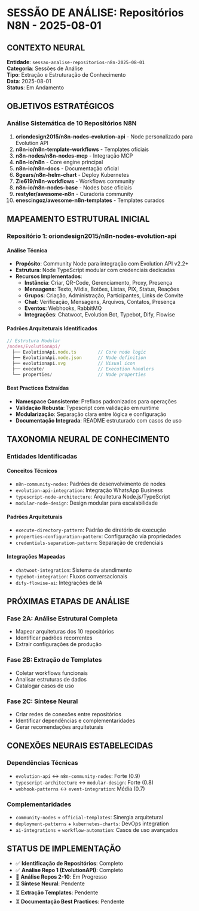 # SESSÃO DE ANÁLISE: Repositórios N8N - 2025-08-01

## CONTEXTO NEURAL

**Entidade**: `sessao-analise-repositorios-n8n-2025-08-01`  
**Categoria**: Sessões de Análise  
**Tipo**: Extração e Estruturação de Conhecimento  
**Data**: 2025-08-01  
**Status**: Em Andamento

## OBJETIVOS ESTRATÉGICOS

### **Análise Sistemática de 10 Repositórios N8N**

1. **oriondesign2015/n8n-nodes-evolution-api** - Node personalizado para Evolution API
2. **n8n-io/n8n-template-workflows** - Templates oficiais  
3. **n8n-nodes/n8n-nodes-mcp** - Integração MCP
4. **n8n-io/n8n** - Core engine principal
5. **n8n-io/n8n-docs** - Documentação oficial
6. **8gears/n8n-helm-chart** - Deploy Kubernetes
7. **Zie619/n8n-workflows** - Workflows community
8. **n8n-io/n8n-nodes-base** - Nodes base oficiais
9. **restyler/awesome-n8n** - Curadoria community
10. **enescingoz/awesome-n8n-templates** - Templates curados

## MAPEAMENTO ESTRUTURAL INICIAL

### **Repositório 1: oriondesign2015/n8n-nodes-evolution-api**

#### **Análise Técnica**
- **Propósito**: Community Node para integração com Evolution API v2.2+
- **Estrutura**: Node TypeScript modular com credenciais dedicadas
- **Recursos Implementados**:
  - **Instância**: Criar, QR-Code, Gerenciamento, Proxy, Presença
  - **Mensagens**: Texto, Mídia, Botões, Listas, PIX, Status, Reações
  - **Grupos**: Criação, Administração, Participantes, Links de Convite
  - **Chat**: Verificação, Mensagens, Arquivos, Contatos, Presença
  - **Eventos**: Webhooks, RabbitMQ
  - **Integrações**: Chatwoot, Evolution Bot, Typebot, Dify, Flowise

#### **Padrões Arquiteturais Identificados**
```typescript
// Estrutura Modular
/nodes/EvolutionApi/
  ├── EvolutionApi.node.ts        // Core node logic
  ├── EvolutionApi.node.json      // Node definition
  ├── evolutionapi.svg            // Visual icon
  ├── execute/                    // Execution handlers
  └── properties/                 // Node properties
```

#### **Best Practices Extraídas**
- **Namespace Consistente**: Prefixos padronizados para operações
- **Validação Robusta**: Typescript com validação em runtime
- **Modularização**: Separação clara entre lógica e configuração
- **Documentação Integrada**: README estruturado com casos de uso

## TAXONOMIA NEURAL DE CONHECIMENTO

### **Entidades Identificadas**

#### **Conceitos Técnicos**
- `n8n-community-nodes`: Padrões de desenvolvimento de nodes
- `evolution-api-integration`: Integração WhatsApp Business
- `typescript-node-architecture`: Arquitetura Node.js/TypeScript
- `modular-node-design`: Design modular para escalabilidade

#### **Padrões Arquiteturais**
- `execute-directory-pattern`: Padrão de diretório de execução
- `properties-configuration-pattern`: Configuração via propriedades
- `credentials-separation-pattern`: Separação de credenciais

#### **Integrações Mapeadas**
- `chatwoot-integration`: Sistema de atendimento
- `typebot-integration`: Fluxos conversacionais  
- `dify-flowise-ai`: Integrações de IA

## PRÓXIMAS ETAPAS DE ANÁLISE

### **Fase 2A: Análise Estrutural Completa** 
- Mapear arquiteturas dos 10 repositórios
- Identificar padrões recorrentes
- Extrair configurações de produção

### **Fase 2B: Extração de Templates**
- Coletar workflows funcionais
- Analisar estruturas de dados
- Catalogar casos de uso

### **Fase 2C: Síntese Neural**
- Criar redes de conexões entre repositórios
- Identificar dependências e complementaridades
- Gerar recomendações arquiteturais

## CONEXÕES NEURAIS ESTABELECIDAS

### **Dependências Técnicas**
- `evolution-api` ↔ `n8n-community-nodes`: Forte (0.9)
- `typescript-architecture` ↔ `modular-design`: Forte (0.8)
- `webhook-patterns` ↔ `event-integration`: Média (0.7)

### **Complementaridades**
- `community-nodes` + `official-templates`: Sinergia arquitetural
- `deployment-patterns` + `kubernetes-charts`: DevOps integration
- `ai-integrations` + `workflow-automation`: Casos de uso avançados

## STATUS DE IMPLEMENTAÇÃO

- ✅ **Identificação de Repositórios**: Completo
- ✅ **Análise Repo 1 (EvolutionAPI)**: Completo
- 🔄 **Análise Repos 2-10**: Em Progresso  
- ⏳ **Síntese Neural**: Pendente
- ⏳ **Extração Templates**: Pendente
- ⏳ **Documentação Best Practices**: Pendente
